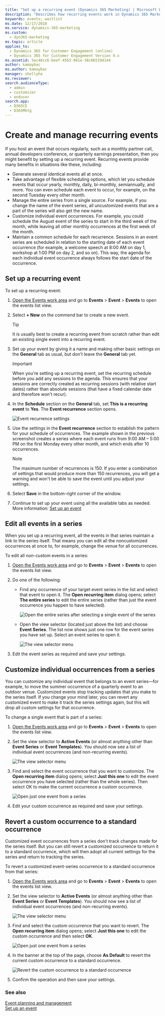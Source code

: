 ```yaml
---
title: "Set up a recurring event (Dynamics 365 Marketing) | Microsoft Docs "
description: "Describes how recurring events work in Dynamics 365 Marketing"
keywords: events; waitlist
ms.date: 12/17/2018
ms.service: dynamics-365-marketing
ms.custom: 
  - dyn365-marketing
ms.topic: article
applies_to: 
  - Dynamics 365 for Customer Engagement (online)
  - Dynamics 365 for Customer Engagement Version 9.x
ms.assetid: 5ac46cc6-beef-45b3-941e-38c66519d144
author: kamaybac
ms.author: kamaybac
manager: shellyha
ms.reviewer:
search.audienceType: 
  - admin
  - customizer
  - enduser
search.app: 
  - D365CE
  - D365Mktg
---
```


# Create and manage recurring events

If you host an event that occurs regularly, such as a monthly partner call, annual developers conference, or quarterly earnings presentation, then you might benefit by setting up a recurring event. Recurring events provide many benefits in situations like these, including:

- Generate several identical events all at once.
- Take advantage of flexible scheduling options, which let you schedule events that occur yearly, monthly, daily, bi-monthly, semiannually, and more. You can even schedule each event to occur, for example, on the second Tuesday every other month.
- Manage the entire series from a single source. For example, if you change the name of the event series, all uncustomized events that are a part of the series will also get the new name.
- Customize individual event occurrences. For example, you could schedule the August event of the series to start in the third week of the month, while leaving all other monthly occurrences at the first week of the month.
- Maintain a common schedule for each recurrence. Sessions in an event series are scheduled in relation to the starting date of each event occurrence (for example, a welcome speech at 8:00 AM on day 1, workshop at 1:00 PM on day 2, and so on). This way, the agenda for each individual event occurrence always follows the start date of the occurrence.

## Set up a recurring event

To set up a recurring event:

1. [Open the Events work area](open-events.md) and go to **Events** > **Event** > **Events** to open the events list view.

1. Select **+ New** on the commend bar to create a new event.

    > [!TIP]
    > It is usually best to create a recurring event from scratch rather than edit an existing single event into a recurring event.

1. Set up your event by giving it a name and making other basic settings on the **General** tab as usual, but don't leave the **General** tab yet.

    > [!IMPORTANT]
    > When you're setting up a recurring event, set the recurring schedule before you add any sessions to the agenda. This ensures that your sessions are correctly created as recurring sessions (with relative start dates) rather than absolute sessions (that have a fixed calendar date and therefore won't recur).

1. In the **Schedule** section on the **General** tab, set **This is a recurring event** to **Yes**. The **Event recurrence** section opens.  

    ![Event recurrence settings](media/event-recurring-setup.png "Event recurrence settings")

1. Use the settings in the **Event recurrence** section to establish the pattern for your schedule of occurrences. The example shown in the previous screenshot creates a series where each event runs from 9:00 AM – 5:00 PM on the first Monday every other month, and which ends after 10 occurrences.

    > [!NOTE]
    > The maximum number of recurrences is 150. If you enter a combination of settings that would produce more than 150 recurrences, you will get a warning and won't be able to save the event until you adjust your settings.

1. Select **Save** in the bottom-right corner of the window.

1. Continue to set up your event using all the available tabs as needed. More information: [Set up an event](set-up-event.md)

## Edit all events in a series

When you set up a recurring event, all the events in that series maintain a link to the series itself. That means you can edit all the noncustomized occurrences at once to, for example, change the venue for all occurrences.

To edit all non-custom events in a series:

1. [Open the Events work area](open-events.md) and go to **Events** > **Event** > **Events** to open the events list view.
1. Do one of the following:
    - Find any occurrence of your target event series in the list and select that event to open it. The **Open recurring item** dialog opens; select **The entire series** to edit the entire series (rather than just the event occurrence you happen to have selected). 
    
      ![Open the entire series after selecting a single event of the series](media/event-recurring-open-series.png "Open the entire series after selecting a single event of the series")

    - Open the view selector (located just above the list) and choose **Event Series**. The list now shows just one row for the event series you have set up. Select an event series to open it.  
    
      ![The view selector menu](media/events-recurring-view-selector.png "The view selector menu")

1. Edit the event series as required and save your settings.

## Customize individual occurrences from a series

You can customize any individual event that belongs to an event series—for example, to move the summer occurrence of a quarterly event to an outdoor venue. Customized events stop tracking updates that you make to the series itself. If you change your mind later, you can revert any customized event to make it track the series settings again, but this will drop all custom settings for that occurrence.

To change a single event that is part of a series:

1. [Open the Events work area](open-events.md) and go to **Events** > **Event** > **Events** to open the events list view.

1. Set the view selector to **Active Events** (or almost anything other than **Event Series** or **Event Templates**). You should now see a list of individual event occurrences (and non-recurring events).  

    ![The view selector menu](media/events-recurring-view-selector2.png "The view selector menu")

1. Find and select the event occurrence that you want to customize. The **Open recurring item** dialog opens; select **Just this one** to edit the event occurrence you have selected (rather than the whole series). Then select OK to make the current occurrence a custom occurrence.  

    ![Open just one event from a series](media/event-recurring-open-single.png "Open just one event from a series")

1. Edit your custom occurrence as required and save your settings.

## Revert a custom occurrence to a standard occurrence

Customized event occurrences from a series don't track changes made for the series itself. But you can still revert a customized occurrence to return it to a standard occurrence, which will then adopt all current settings for the series and return to tracking the series.

To revert a customized event-series occurrence to a standard occurrence from that series:

1. [Open the Events work area](open-events.md) and go to **Events** > **Event** > **Events** to open the events list view.

1. Set the view selector to **Active Events** (or almost anything other than **Event Series** or **Event Templates**). You should now see a list of individual event occurrences (and non-recurring events). 

    ![The view selector menu](media/events-recurring-view-selector2.png "The view selector menu")

1. Find and select the custom occurrence that you want to revert. The **Open recurring item** dialog opens; select **Just this one** to edit the custom occurrence and then select **OK**.  

    ![Open just one event from a series](media/event-recurring-open-single.png "Open just one event from a series")

1. In the banner at the top of the page, choose **As Default** to revert the current custom occurrence to a standard occurrence.  

    ![Revert the custom occurrence to a standard occurrence](media/event-recurring-custom-revert.png "Revert the custom occurrence to a standard occurrence")

1. Confirm the operation and then save your settings.

### See also

[Event planning and management](event-management.md)  
[Set up an event](set-up-event.md)
